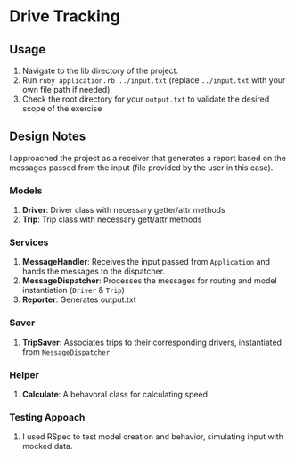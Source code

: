 # Drive Tracking

## Usage

1) Navigate to the lib directory of the project.
2) Run `ruby application.rb ../input.txt` (replace `../input.txt` with your own file path if needed)
3) Check the root directory for your `output.txt` to validate the desired scope of the exercise

## Design Notes

I approached the project as a receiver that generates a report based on the messages passed from the input (file provided by the user in this case).

### Models

1) **Driver**: Driver class with necessary getter/attr methods
2) **Trip**: Trip class with necessary gett/attr methods

### Services

1) **MessageHandler**: Receives the input passed from `Application` and hands the messages to the dispatcher.
2) **MessageDispatcher**: Processes the messages for routing and model instantiation (`Driver` & `Trip`)
3) **Reporter**: Generates output.txt

### Saver

1) **TripSaver**: Associates trips to their corresponding drivers, instantiated from `MessageDispatcher`

### Helper

1) **Calculate**: A behavoral class for calculating speed

### Testing Appoach

1) I used RSpec to test model creation and behavior, simulating input with mocked data.



